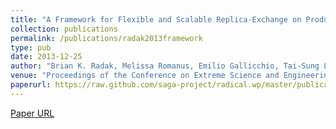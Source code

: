 ```yaml
---
title: "A Framework for Flexible and Scalable Replica-Exchange on Production Distributed CI"
collection: publications
permalink: /publications/radak2013framework
type: pub
date: 2013-12-25
author: "Brian K. Radak, Melissa Romanus, Emilio Gallicchio, Tai-Sung Lee, Ole Weidner, Nan-Jie Deng, Peng He, Wei Dai, Darrin M. York, Ronald M. Levy and Shantenu Jha"
venue: "Proceedings of the Conference on Extreme Science and Engineering Discovery Environment: Gateway to Discovery"
paperurl: https://raw.github.com/saga-project/radical.wp/master/publications/pdf/2013-cdi-xsede.pdf
---
```

[Paper URL](https://raw.github.com/saga-project/radical.wp/master/publications/pdf/2013-cdi-xsede.pdf)

